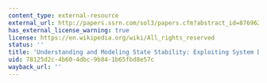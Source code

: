 ```yaml
---
content_type: external-resource
external_url: http://papers.ssrn.com/sol3/papers.cfm?abstract_id=876962
has_external_license_warning: true
license: https://en.wikipedia.org/wiki/All_rights_reserved
status: ''
title: 'Understanding and Modeling State Stability: Exploiting System Dynamics'
uid: 78125d2c-4b60-4dbc-9b84-1b65fbd8e57c
wayback_url: ''
---
```


